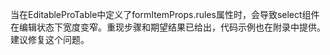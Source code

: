 当在EditableProTable中定义了formItemProps.rules属性时，会导致select组件在编辑状态下宽度变窄。重现步骤和期望结果已给出，代码示例也在附录中提供。建议修复这个问题。
